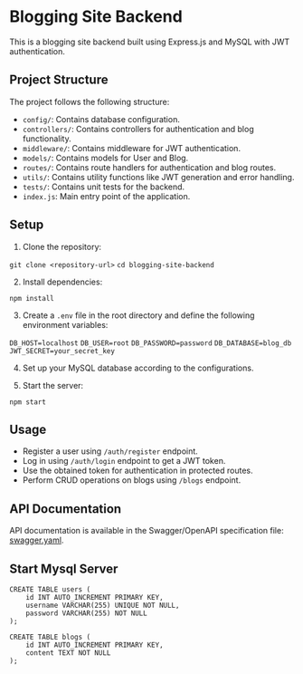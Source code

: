 # Blogging Site Backend

This is a blogging site backend built using Express.js and MySQL with JWT authentication.

## Project Structure

The project follows the following structure:

- `config/`: Contains database configuration.
- `controllers/`: Contains controllers for authentication and blog functionality.
- `middleware/`: Contains middleware for JWT authentication.
- `models/`: Contains models for User and Blog.
- `routes/`: Contains route handlers for authentication and blog routes.
- `utils/`: Contains utility functions like JWT generation and error handling.
- `tests/`: Contains unit tests for the backend.
- `index.js`: Main entry point of the application.

## Setup

1. Clone the repository:

`git clone <repository-url>`
`cd blogging-site-backend`


2. Install dependencies:

`npm install`


3. Create a `.env` file in the root directory and define the following environment variables:

`DB_HOST=localhost`
`DB_USER=root`
`DB_PASSWORD=password`
`DB_DATABASE=blog_db`
`JWT_SECRET=your_secret_key`


4. Set up your MySQL database according to the configurations.

5. Start the server:

`npm start`


## Usage

- Register a user using `/auth/register` endpoint.
- Log in using `/auth/login` endpoint to get a JWT token.
- Use the obtained token for authentication in protected routes.
- Perform CRUD operations on blogs using `/blogs` endpoint.

## API Documentation

API documentation is available in the Swagger/OpenAPI specification file: [swagger.yaml](./swagger.yaml).

## Start Mysql Server 

```
CREATE TABLE users (
    id INT AUTO_INCREMENT PRIMARY KEY,
    username VARCHAR(255) UNIQUE NOT NULL,
    password VARCHAR(255) NOT NULL
);

CREATE TABLE blogs (
    id INT AUTO_INCREMENT PRIMARY KEY,
    content TEXT NOT NULL
);
```
